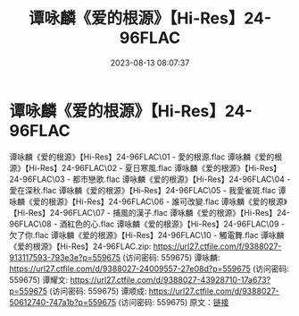 ﻿---
title: 谭咏麟《爱的根源》【Hi-Res】24-96FLAC
date: 2023-08-13 08:07:37
categories: APE、FLAC、MP3
tags: 华语中文
---
# 谭咏麟《爱的根源》【Hi-Res】24-96FLAC

谭咏麟《爱的根源》【Hi-Res】24-96FLAC\01 -
愛的根源.flac
谭咏麟《爱的根源》【Hi-Res】24-96FLAC\02 - 夏日寒風.flac
谭咏麟《爱的根源》【Hi-Res】24-96FLAC\03 - 都市戀歌.flac
谭咏麟《爱的根源》【Hi-Res】24-96FLAC\04 - 愛在深秋.flac
谭咏麟《爱的根源》【Hi-Res】24-96FLAC\05 - 我愛雀斑.flac
谭咏麟《爱的根源》【Hi-Res】24-96FLAC\06 - 誰可改變.flac
谭咏麟《爱的根源》【Hi-Res】24-96FLAC\07 - 捕風的漢子.flac
谭咏麟《爱的根源》【Hi-Res】24-96FLAC\08 - 酒紅色的心.flac
谭咏麟《爱的根源》【Hi-Res】24-96FLAC\09 - 欠了你.flac
谭咏麟《爱的根源》【Hi-Res】24-96FLAC\10 - 觸電舞.flac
谭咏麟《爱的根源》【Hi-Res】24-96FLAC.zip: https://url27.ctfile.com/f/9388027-913117593-793e3e?p=559675
(访问密码: 559675)
谭咏麟: https://url27.ctfile.com/d/9388027-24009557-27e08d?p=559675
(访问密码: 559675)
谭耀文: https://url27.ctfile.com/d/9388027-43928710-17a673?p=559675
(访问密码: 559675)
谭顺成: https://url27.ctfile.com/d/9388027-50612740-747a1b?p=559675
(访问密码: 559675)
原文：[链接](https://blog.sina.com.cn/s/blog_1647c7e760103132s.html)